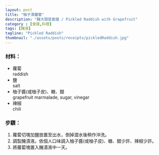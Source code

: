 ```yaml
---
layout: post
title: "柚子漬蘿蔔"
description: "醃大頭菜食譜 / Pickled Raddish with Grapefruit"
category : [食譜,料理]
tags: [醃漬]
tagline: "Pickled Raddish"
thumbnail: "./assets/posts/receipts/pickledRaddish.jpg"
---
```


### 材料：  
- 蘿蔔  
  raddish
- 鹽  
  salt
- 柚子醬(或柚子皮)、糖、醋  
  grapefruit marmalade, sugar, vinegar  
- 辣椒  
  chili

### 步驟： 
1. 蘿蔔切塊加鹽放置至出水，倒掉澀水後稍作沖洗。  
2. 調製醃漬液。依個人口味調入柚子醬(或柚子皮)、糖、醋少許、辣椒少許。
3. 將蘿蔔塊置入醃漬液中一天。
